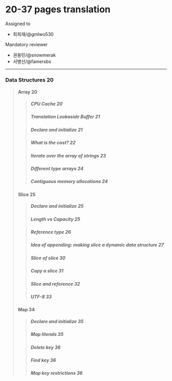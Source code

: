# 20-37 pages translation

Assigned to

- 최희재/@gmlwo530

Mandatory reviewer

- 권용민/@snowmerak
- 서병선/@famersbs

---

### Data Structures 20

> #### Array 20
>
> > ##### CPU Cache 20
> >
> > ##### Translation Lookaside Buffer 21
> >
> > ##### Declare and initialize 21
> >
> > ##### What is the cost? 22
> >
> > ##### Iterate over the array of strings 23
> >
> > ##### Different type arrays 24
> >
> > ##### Contiguous memory allocations 24
>
> #### Slice 25
>
> > ##### Declare and initialize 25
> >
> > ##### Length vs Capacity 25
> >
> > ##### Reference type 26
> >
> > ##### Idea of appending: making slice a dynamic data structure 27
> >
> > ##### Slice of slice 30
> >
> > ##### Copy a slice 31
> >
> > ##### Slice and reference 32
> >
> > ##### UTF-8 33
>
> #### Map 34
>
> > ##### Declare and initialize 35
> >
> > ##### Map literals 35
> >
> > ##### Delete key 36
> >
> > ##### Find key 36
> >
> > ##### Map key restrictions 36
